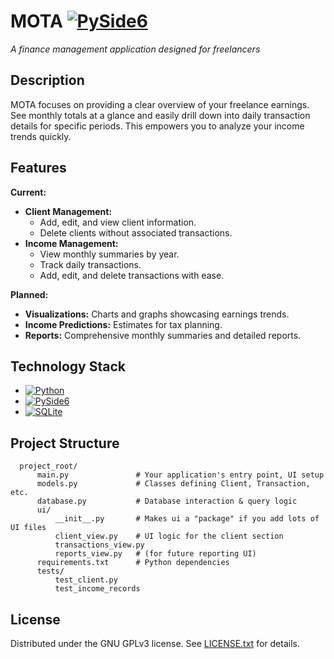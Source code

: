 # MOTA [![PySide6](https://img.shields.io/badge/PySide6-blue?logo=qt&logoColor=red)](https://www.pythonguis.com/pyside6-book/)

*A finance management application designed for freelancers*

## Description

MOTA focuses on providing a clear overview of your freelance earnings. See monthly totals at a glance and easily drill down into daily transaction details for specific periods.  This empowers you to analyze your income trends quickly.

## Features

**Current:**

* **Client Management:**
    * Add, edit, and view client information.
    * Delete clients without associated transactions.
* **Income Management:**
    * View monthly summaries by year.
    * Track daily transactions.
    * Add, edit, and delete transactions with ease.

**Planned:**

* **Visualizations:**  Charts and graphs showcasing earnings trends.
* **Income Predictions:** Estimates for tax planning.
* **Reports:** Comprehensive monthly summaries and detailed reports.

## Technology Stack

* [![Python](https://img.shields.io/badge/python-3973B3?style=for-the-badge&logo=python&logoColor=white)](https://www.python.org/)
* [![PySide6](https://img.shields.io/badge/PySide6-blue?logo=qt&logoColor=red)](https://www.pythonguis.com/pyside6-book/)
* [![SQLite](https://img.shields.io/badge/SQLite-07405E?style=for-the-badge&logo=sqlite&logoColor=white)](https://www.sqlite.org/index.html)


## Project Structure
```
  project_root/
      main.py               # Your application's entry point, UI setup
      models.py             # Classes defining Client, Transaction, etc.
      database.py           # Database interaction & query logic
      ui/
          __init__.py       # Makes ui a "package" if you add lots of UI files
          client_view.py    # UI logic for the client section
          transactions_view.py 
          reports_view.py   # (for future reporting UI)
      requirements.txt      # Python dependencies
      tests/
          test_client.py
          test_income_records

```

## License

Distributed under the GNU GPLv3 license.  See [LICENSE.txt](license.txt) for details.

